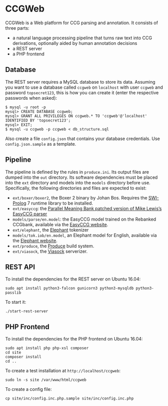 CCGWeb
======

CCGWeb is a Web platform for CCG parsing and annotation. It consists of three
parts:

* a natural language processing pipeline that turns raw text into CCG
  derivations, optionally aided by human annotation decisions
* a REST server
* a PHP frontend

Database
--------

The REST server requires a MySQL database to store its data. Assuming you want
to use a database called `ccgweb` on `localhost` with user `ccgweb` and password
`topsecret123`, this is how you can create it (enter the respective passwords
when asked):

    $ mysql -u root -p
    mysql> CREATE DATABASE ccgweb;
    mysql> GRANT ALL PRIVILEGES ON ccgweb.* TO 'ccgweb'@'localhost' IDENTIFIED BY 'topsecret123';
    mysql> EXIT;
    $ mysql -u ccgweb -p ccgweb < db_structure.sql

Also create a file `config.json` that contains your database credentials. Use
`config.json.sample` as a template.

Pipeline
--------

The pipeline is defined by the rules in `produce.ini`. Its output files are
dumped into the `out` directory. Its software dependencies must be placed into
the `ext` directory and models into the `models` directory before use.
Specifically, the following directories and files are expected to exist:

* `ext/boxer/boxer2`, the Boxer 2 binary by Johan Bos. Requires the
  [SWI-Prolog](http://www.swi-prolog.org) 7 runtime library to be installed.
* `ext/easyccg`: the [Parallel Meaning Bank patched version of Mike Lewis’s
  EasyCCG parser](https://github.com/ParallelMeaningBank/easyccg)
* `models/parse/en.model`: the EasyCCG model trained on the Rebanked CCGbank,
  available via the
  [EasyCCG website](http://homepages.inf.ed.ac.uk/s1049478/easyccg.html).
* `ext/elephant`, the
  [Elephant](https://github.com/ParallelMeaningBank/elephant) tokenizer
* `models/tok.iob/en.model`, an Elephant model for English, available via the
  [Elephant website](http://gmb.let.rug.nl/elephant/about.php).
* `ext/produce`, the [Produce](https://github.com/texttheater/produce) build
  system.
* `ext/viasock`, the [Viasock](https://github.com/texttheater/produce)
  serverizer.

REST API
--------

To install the dependencies for the REST server on Ubuntu 16.04:

    sudo apt install python3-falcon gunicorn3 python3-mysqldb python3-passlib

To start it:

    ./start-rest-server

PHP Frontend
------------

To install the dependencies for the PHP frontend on Ubuntu 16.04:

    sudo apt install php php-xsl composer
    cd site
    composer install
    cd ..

To create a test installation at `http://localhost/ccgweb`:

    sudo ln -s site /var/www/html/ccgweb

To create a config file:

    cp site/inc/config.inc.php.sample site/inc/config.inc.php
